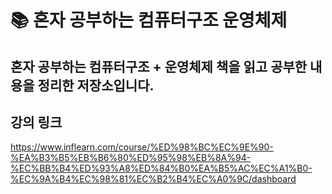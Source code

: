 # 📚 혼자 공부하는 컴퓨터구조 운영체제

## 혼자 공부하는 컴퓨터구조 + 운영체제 책을 읽고 공부한 내용을 정리한 저장소입니다.

## 강의 링크
https://www.inflearn.com/course/%ED%98%BC%EC%9E%90-%EA%B3%B5%EB%B6%80%ED%95%98%EB%8A%94-%EC%BB%B4%ED%93%A8%ED%84%B0%EA%B5%AC%EC%A1%B0-%EC%9A%B4%EC%98%81%EC%B2%B4%EC%A0%9C/dashboard
